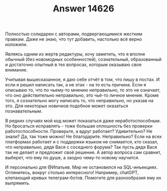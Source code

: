 ﻿---
title: "Answer 14626"
se.owner.user_id: 570457
se.owner.display_name: "Solt"
se.owner.link: "https://ru.meta.stackoverflow.com/users/570457/solt"
se.answer_id: 14626
se.question_id: 14623
se.post_type: answer
se.is_accepted: False
---
<p>Полностью солидарен с авторами, подвергающимися жестким правкам. Даже не знаю, что тут добавить, настолько всё верно изложили.</p>
<p>Являясь одним из жертв редактуры, хочу заметить, что я вполне обычный (без новомодных особенностей), сознательный, образованный и достаточно опытный в тех вопросах, которым оказываю свое внимание.</p>
<p>Учитывая вышесказанное, я даю себе отчёт в том, что пишу в постах. И если я решил написать так, а не этак - на то есть причина. Если я описываю то, что по чьему-то мнению неправильно, то это не означает, что оно действительно неправильно, это чьё-то личное мнение.
Кроме того, я сознательно могу написать то, что неправильно, но указав на это. Для некоторых новичков подобное может оказаться познавательным.</p>
<p>В редких случаях мой код может показаться даже неработоспособным. Но бросаться исправлять - тоже большая оплошность без проверки работоспособности. Проверьте, а вдруг работает? Удивительно? Не знали? Да, так тоже можно! Не благодарите.  Неправильно? Если на всех платформах работает и с поддержки языком не снимается, кто сказал, что неправильно, дядя Вася с соседнего форума? Так пусть дядя Вася так не делает и предложит своё решение. А автор вопроса сам сравнит, выберет, что ему по душе, а заодно чему-то новому научится.</p>
<p>И персонально для @Ипатьев. Мир не остановился на SQL-инъекциях. Оглянитесь, вокруг столько интересного! Например, chatGPT, клепающий кривых телеграм-ботов. Помогите для разнообразия ему их выпрямить.</p>
